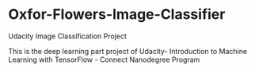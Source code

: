 # Oxfor-Flowers-Image-Classifier
Udacity Image Classification Project

This is the deep learning part project of Udacity- Introduction to Machine Learning with TensorFlow - Connect Nanodegree Program
